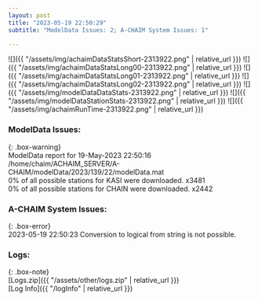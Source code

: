 ```yaml
---
layout: post
title: "2023-05-19 22:50:29"
subtitle: "ModelData Issues: 2; A-CHAIM System Issues: 1"

---
```


![]({{ "/assets/img/achaimDataStatsShort-2313922.png" | relative_url }})
![]({{ "/assets/img/achaimDataStatsLong00-2313922.png" | relative_url }})
![]({{ "/assets/img/achaimDataStatsLong01-2313922.png" | relative_url }})
![]({{ "/assets/img/achaimDataStatsLong02-2313922.png" | relative_url }})
![]({{ "/assets/img/modelDataDataStats-2313922.png" | relative_url }})
![]({{ "/assets/img/modelDataStationStats-2313922.png" | relative_url }})
![]({{ "/assets/img/achaimRunTime-2313922.png" | relative_url }})


### ModelData Issues:  
  
{: .box-warning}  
 ModelData report for 19-May-2023 22:50:16   
 /home/chaim/ACHAIM_SERVER/A-CHAIM/modelData/2023/139/22/modelData.mat   
 0% of all possible stations for KASI were downloaded. x3481   
 0% of all possible stations for CHAIN were downloaded. x2442   
  
### A-CHAIM System Issues:  
  
{: .box-error}  
2023-05-19 22:50:23 Conversion to logical from string is not possible.  

### Logs:  
  
{: .box-note}  
[Logs.zip]({{ "/assets/other/logs.zip" | relative_url }})  
[Log Info]({{ "/logInfo" | relative_url }})  
